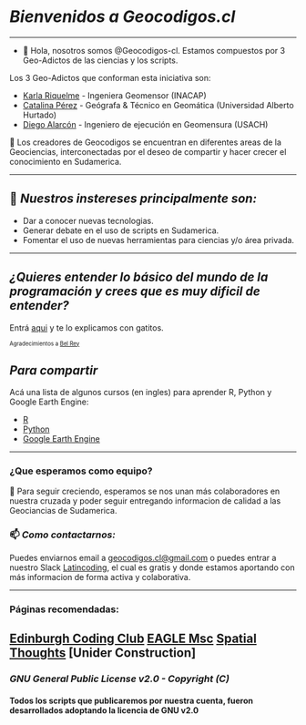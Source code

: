 # *Bienvenidos a Geocodigos.cl*
---
- 👋 Hola, nosotros somos @Geocodigos-cl. Estamos compuestos por 3 Geo-Adictos de las ciencias y los scripts.

Los 3 Geo-Adictos que conforman esta iniciativa son:
 - [Karla Riquelme](https://www.linkedin.com/in/karlariquelmecarrillo/) - Ingeniera Geomensor (INACAP)
 - [Catalina Pérez](https://www.linkedin.com/in/catalina-perez-n/) - Geógrafa & Técnico en Geomática (Universidad Alberto Hurtado)
 - [Diego Alarcón](https://www.linkedin.com/in/diegoalarc%C3%B3nd%C3%ADaz/) - Ingeniero de ejecución en Geomensura (USACH)

🌱 Los creadores de Geocodigos se encuentran en diferentes areas de la Geociencias, interconectadas por el deseo de compartir y hacer crecer el conocimiento en Sudamerica.

---

## 👀 *Nuestros instereses principalmente son:*
  * Dar a conocer nuevas tecnologias.
  * Generar debate en el uso de scripts en Sudamerica.
  * Fomentar el uso de nuevas herramientas para ciencias y/o área privada.

---

## *¿Quieres entender lo básico del mundo de la programación y crees que es muy dificil de entender?*
Entrá [aqui](https://teloexplicocongatitos.com/) y te lo explicamos con gatitos.

<sub><sup>Agradecimientos a [Bel Rey](https://teloexplicocongatitos.com/about)<sub><sup>

## *Para compartir*
Acá una lista de algunos cursos (en ingles) para aprender R, Python y Google Earth Engine:

- [R](https://ourcodingclub.github.io/tutorials/intro-to-r/)
- [Python](https://courses.spatialthoughts.com/python-foundation.html#what-next)
- [Google Earth Engine](https://courses.spatialthoughts.com/end-to-end-gee.html)

---
### ¿Que esperamos como equipo?
💞️ Para seguir creciendo, esperamos se nos unan más colaboradores en nuestra cruzada y poder seguir entregando informacion de calidad a las Geociancias de Sudamerica.

### 📫 *Como contactarnos:*
Puedes enviarnos email a geocodigos.cl@gmail.com o puedes entrar a nuestro Slack [Latincoding](https://join.slack.com/t/latincoding/shared_invite/zt-nnhgkb43-1ccg6DgMnyJU28zMHs~CJw), el cual es gratis y donde estamos aportando con más informacion de forma activa y colaborativa.

---

### Páginas recomendadas:

[Edinburgh Coding Club](https://ourcodingclub.github.io/)
[EAGLE Msc](http://eagle-science.org/)
[Spatial Thoughts](https://spatialthoughts.com/)
[Unider Construction]
---

### *GNU General Public License v2.0 - Copyright (C)*

#### Todos los scripts que publicaremos por nuestra cuenta, fueron desarrollados adoptando la licencia de GNU v2.0

<!---
Geocodigos-cl/Geocodigos-cl is a ✨ special ✨ repository because its `README.md` (this file) appears on your GitHub profile.
You can click the Preview link to take a look at your changes.
--->
